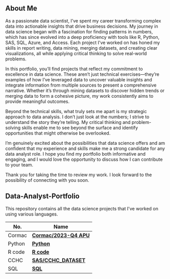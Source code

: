 ## About Me

As a passionate data scientist, I’ve spent my career transforming complex data into actionable insights that drive business decisions. My journey in data science began with a fascination for finding patterns in numbers, which has since evolved into a deep proficiency with tools like R, Python, SAS, SQL, Azure, and Access. Each project I've worked on has honed my skills in report writing, data mining, merging datasets, and creating clear visualizations, all while applying critical thinking to solve real-world problems.

In this portfolio, you’ll find projects that reflect my commitment to excellence in data science. These aren’t just technical exercises—they’re examples of how I’ve leveraged data to uncover valuable insights and integrate information from multiple sources to present a comprehensive narrative. Whether it’s through mining datasets to discover hidden trends or merging data to form a cohesive picture, my work consistently aims to provide meaningful outcomes.

Beyond the technical skills, what truly sets me apart is my strategic approach to data analysis. I don’t just look at the numbers; I strive to understand the story they’re telling. My critical thinking and problem-solving skills enable me to see beyond the surface and identify opportunities that might otherwise be overlooked.

I’m genuinely excited about the possibilities that data science offers and am confident that my experience and skills make me a strong candidate for any data analyst role. I hope you find my portfolio both informative and engaging, and I would love the opportunity to discuss how I can contribute to your team.

Thank you for taking the time to review my work. I look forward to the possibility of connecting with you soon.

## Data-Analyst-Portfolio

This repository contains all the data science projects that I've worked on using various languages.

| **No.** | **Name** | 
| ------- | -------- | 
|	Cormac	| **[Cormac/2023-Q4 APU](https://github.com/hs0183020/Data-Analyst-Portfolio/tree/main/Cormac/2023-Q4%20APU)** | 
|	Python	| **[Python](https://github.com/hs0183020/Data-Analyst-Portfolio/tree/main/Python)** | 
|	R code	| **[R code](https://github.com/hs0183020/Data-Analyst-Portfolio/tree/main/R)** | 
|	CCHC	| **[SAS/CCHC_DATASET](https://github.com/hs0183020/Data-Analyst-Portfolio/tree/main/SAS/CCHC_DATASET)** | 
|	SQL	| **[SQL](https://github.com/hs0183020/Data-Analyst-Portfolio/tree/main/SQL)** | 
